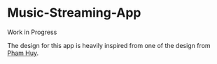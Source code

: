 # Music-Streaming-App
Work in Progress

The design for this app is heavily inspired from one of the design from [Pham Huy][Pham Huy]. 

[Pham Huy]:https://dribbble.com/pnhathuy09
